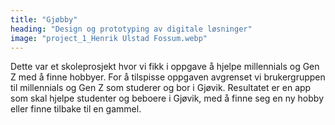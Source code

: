 ```yaml
---
title: "Gjøbby"
heading: "Design og prototyping av digitale løsninger"
image: "project_1_Henrik Ulstad Fossum.webp"
---
```


Dette var et skoleprosjekt hvor vi fikk i oppgave å hjelpe millennials og Gen Z med å finne hobbyer. For å tilspisse oppgaven avgrenset vi brukergruppen til millennials og Gen Z som studerer og bor i Gjøvik. Resultatet er en app som skal hjelpe studenter og beboere i Gjøvik, med å finne seg en ny hobby eller finne tilbake til en gammel.
